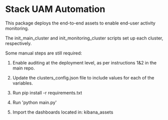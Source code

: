 # Stack UAM Automation

This package deploys the end-to-end assets to enable end-user activity monitoring.

The init_main_cluster and init_monitoring_cluster scripts set up each cluster, respectively.

Some manual steps are still required:

1. Enable auditing at the deployment level, as per instructions 1&2 in the main repo.

1. Update the clusters_config.json file to include values for each of the variables.

2. Run pip install -r requirements.txt

3. Run 'python main.py'

4. Import the dashboards located in: kibana_assets 
